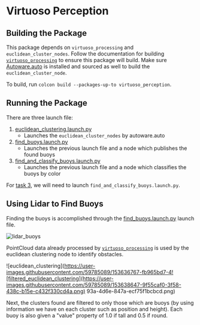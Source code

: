 # Virtuoso Perception

## Building the Package

This package depends on `virtuoso_processing` and `euclidean_cluster_nodes`. Follow the documentation for building [`virtuoso_processing`](../virtuoso_processing) to ensure this package will build. Make sure [Autoware.auto](https://autowarefoundation.gitlab.io/autoware.auto/AutowareAuto/installation-no-ade.html) is installed and sourced as well to build the `euclidean_cluster_node`.

To build, run `colcon build --packages-up-to virtuoso_perception`.

## Running the Package

There are three launch file:
1. [euclidean_clustering.launch.py](launch/euclidean_clustering.launch.py)
   - Launches the `euclidean_cluster_nodes` by autoware.auto
3. [find_buoys.launch.py](launch/find_buoys.launch.py)
   - Launches the previous launch file and a node which publishes the found buoys
5. [find_and_classify_buoys.launch.py](launch/find_and_classify_buoys.launch.py)
   - Launches the previous launch file and a node which classifies the buoys by color

For [task 3](https://github.com/osrf/vrx/wiki/vrx_2022-perception_task), we will need to launch `find_and_classify_buoys.launch.py`.

## Using Lidar to Find Buoys

Finding the buoys is accomplished through the [find_buoys.launch.py](launch/find_buoys.launch.py) launch file.

![lidar_buoys](https://user-images.githubusercontent.com/59785089/153636183-d05ee8a9-2788-458e-b0b2-a01492a4672b.svg)

PointCloud data already processed by [`virtuoso_processing`](../virtuoso_processing) is used by the euclidean clustering node to identify obstacles.

![euclidean_clustering](https://user-images.githubusercontent.com/59785089/153636767-fb965bd7-4![filtered_euclidean_clustering](https://user-images.githubusercontent.com/59785089/153638647-9f55caf0-3f58-438c-b15e-c432f330cd4a.png)
93a-4d6e-847a-ecf75f1bcbcd.png)

Next, the clusters found are filtered to only those which are buoys (by using information we have on each cluster such as position and height). Each buoy is also given a "value" property of 1.0 if tall and 0.5 if round.


